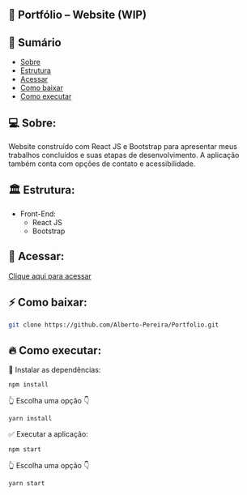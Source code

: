 ## 💼 Portfólio – Website (WIP)

## 📝 Sumário

- [Sobre](#about)
- [Estrutura](#pattern)
- [Acessar](#link)
- [Como baixar](#baixar)
- [Como executar](#executar)

## 💻 Sobre: <a name="about"></a>

Website construído com React JS e Bootstrap para apresentar meus trabalhos concluídos e suas etapas de desenvolvimento. A aplicação também conta com opções de contato e acessibilidade.

## 🏛 Estrutura: <a name="pattern"></a>

- Front-End:
    - React JS
    - Bootstrap

## 🔗 Acessar: <a name="link"></a>

<a href="https://portfolio-alberto-pereira.herokuapp.com/" >Clique aqui para acessar</a>

## ⚡ Como baixar: <a name="baixar"></a>

```bash
git clone https://github.com/Alberto-Pereira/Portfolio.git
```
## 🔥 Como executar: <a name="executar"></a>

🛑 Instalar as dependências:
```bash
npm install
```
👆 Escolha uma opção 👇
```bash
yarn install
```

✅ Executar a aplicação:
```bash
npm start
```
👆 Escolha uma opção 👇
```bash
yarn start
```
